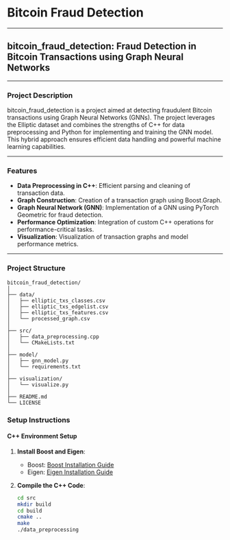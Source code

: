 # Bitcoin Fraud Detection

---

## **bitcoin_fraud_detection: Fraud Detection in Bitcoin Transactions using Graph Neural Networks**

---

### **Project Description**
bitcoin_fraud_detection is a project aimed at detecting fraudulent Bitcoin transactions using Graph Neural Networks (GNNs). The project leverages the Elliptic dataset and combines the strengths of C++ for data preprocessing and Python for implementing and training the GNN model. This hybrid approach ensures efficient data handling and powerful machine learning capabilities.

---

### **Features**
- **Data Preprocessing in C++**: Efficient parsing and cleaning of transaction data.
- **Graph Construction**: Creation of a transaction graph using Boost.Graph.
- **Graph Neural Network (GNN)**: Implementation of a GNN using PyTorch Geometric for fraud detection.
- **Performance Optimization**: Integration of custom C++ operations for performance-critical tasks.
- **Visualization**: Visualization of transaction graphs and model performance metrics.

---

### **Project Structure**
```plaintext
bitcoin_fraud_detection/
│
├── data/
│   ├── elliptic_txs_classes.csv
│   ├── elliptic_txs_edgelist.csv
│   ├── elliptic_txs_features.csv
│   └── processed_graph.csv
│
├── src/
│   ├── data_preprocessing.cpp
│   └── CMakeLists.txt
│
├── model/
│   ├── gnn_model.py
│   └── requirements.txt
│
├── visualization/
│   └── visualize.py
│
├── README.md
└── LICENSE
```

### Setup Instructions

#### C++ Environment Setup
1. **Install Boost and Eigen**:
   - Boost: [Boost Installation Guide](https://www.boost.org/doc/libs/1_75_0/more/getting_started/unix-variants.html)
   - Eigen: [Eigen Installation Guide](https://eigen.tuxfamily.org/dox/GettingStarted.html)

2. **Compile the C++ Code**:
   ```bash
   cd src
   mkdir build
   cd build
   cmake ..
   make
   ./data_preprocessing
   ```
